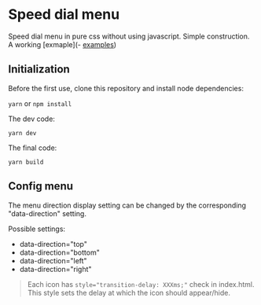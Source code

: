 # Speed dial menu
Speed dial menu in pure css without using javascript. Simple construction.
A working [exmaple](- [examples](https://tomik23.github.io/speed-dial/))

## Initialization
Before the first use, clone this repository and install node dependencies:

```yarn``` or ```npm install```

The dev code:

```yarn dev```

The final code:

```yarn build```

## Config menu
The menu direction display setting can be changed by the corresponding "data-direction" setting.

Possible settings:
- data-direction="top"
- data-direction="bottom"
- data-direction="left"
- data-direction="right"

> Each icon has ```style="transition-delay: XXXms;"``` check in index.html.
This style sets the delay at which the icon should appear/hide.